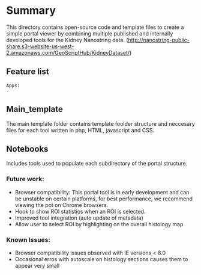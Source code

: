 # Summary
This directory contains open-source code and template files to create a simple portal viewer by combining multiple published and internally developed tools for the Kidney Nanostring data.
(http://nanostring-public-share.s3-website-us-west-2.amazonaws.com/GeoScriptHub/KidneyDataset/)

## Feature list
    Apps:
    - 

## Main_template
The main template folder contains template foolder structure and neccesary files for each tool written in php, HTML, javascript and CSS. 

## Notebooks
Includes tools used to populate each subdirectory of the portal structure.


### Future work:
- Browser compatibility: This portal tool is in early development and can be unstable on certain platforms, for best performance, we recommend viewing the pot on Chrome browsers.
- Hook to show ROI statistics when an ROI is selected.
- Improved tool integration (auto update of metadata)
- Allow user to select ROI by highlighting on the overall histology map

### Known Issues:
- Browser compatibility issues observed with IE versions < 8.0
- Occasional erros with autoscale on histology sections causes them to appear very small
